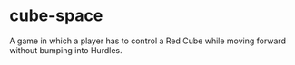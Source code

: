 # cube-space
A game in which a player has to control a Red Cube while moving forward without bumping into Hurdles.
